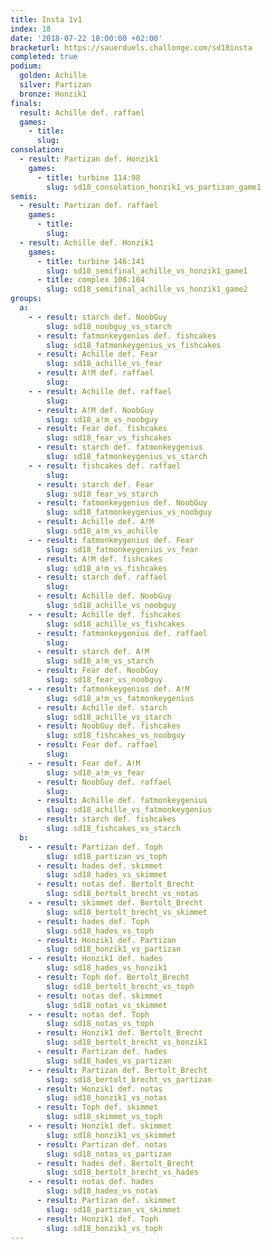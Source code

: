 ```yaml
---
title: Insta 1v1
index: 18
date: '2018-07-22 18:00:00 +02:00'
bracketurl: https://sauerduels.challonge.com/sd18insta
completed: true
podium:
  golden: Achille
  silver: Partizan
  bronze: Honzik1
finals:
  result: Achille def. raffael
  games:
    - title: 
      slug: 
consolation:
  - result: Partizan def. Honzik1
    games:
      - title: turbine 114:98
        slug: sd18_consolation_honzik1_vs_partizan_game1
semis:
  - result: Partizan def. raffael
    games:
      - title: 
        slug: 
  - result: Achille def. Honzik1
    games:
      - title: turbine 146:141
        slug: sd18_semifinal_achille_vs_honzik1_game1
      - title: complex 108:104
        slug: sd18_semifinal_achille_vs_honzik1_game2
groups:
  a:
    - - result: starch def. NoobGuy
        slug: sd18_noobguy_vs_starch
      - result: fatmonkeygenius def. fishcakes
        slug: sd18_fatmonkeygenius_vs_fishcakes
      - result: Achille def. Fear
        slug: sd18_achille_vs_fear
      - result: A!M def. raffael
        slug: 
    - - result: Achille def. raffael
        slug: 
      - result: A!M def. NoobGuy
        slug: sd18_a!m_vs_noobguy
      - result: Fear def. fishcakes
        slug: sd18_fear_vs_fishcakes
      - result: starch def. fatmonkeygenius
        slug: sd18_fatmonkeygenius_vs_starch
    - - result: fishcakes def. raffael
        slug: 
      - result: starch def. Fear
        slug: sd18_fear_vs_starch
      - result: fatmonkeygenius def. NoobGuy
        slug: sd18_fatmonkeygenius_vs_noobguy
      - result: Achille def. A!M
        slug: sd18_a!m_vs_achille
    - - result: fatmonkeygenius def. Fear
        slug: sd18_fatmonkeygenius_vs_fear
      - result: A!M def. fishcakes
        slug: sd18_a!m_vs_fishcakes
      - result: starch def. raffael
        slug: 
      - result: Achille def. NoobGuy
        slug: sd18_achille_vs_noobguy
    - - result: Achille def. fishcakes
        slug: sd18_achille_vs_fishcakes
      - result: fatmonkeygenius def. raffael
        slug: 
      - result: starch def. A!M
        slug: sd18_a!m_vs_starch
      - result: Fear def. NoobGuy
        slug: sd18_fear_vs_noobguy
    - - result: fatmonkeygenius def. A!M
        slug: sd18_a!m_vs_fatmonkeygenius
      - result: Achille def. starch
        slug: sd18_achille_vs_starch
      - result: NoobGuy def. fishcakes
        slug: sd18_fishcakes_vs_noobguy
      - result: Fear def. raffael
        slug: 
    - - result: Fear def. A!M
        slug: sd18_a!m_vs_fear
      - result: NoobGuy def. raffael
        slug: 
      - result: Achille def. fatmonkeygenius
        slug: sd18_achille_vs_fatmonkeygenius
      - result: starch def. fishcakes
        slug: sd18_fishcakes_vs_starch
  b:
    - - result: Partizan def. Toph
        slug: sd18_partizan_vs_toph
      - result: hades def. skimmet
        slug: sd18_hades_vs_skimmet
      - result: notas def. Bertolt_Brecht
        slug: sd18_bertolt_brecht_vs_notas
    - - result: skimmet def. Bertolt_Brecht
        slug: sd18_bertolt_brecht_vs_skimmet
      - result: hades def. Toph
        slug: sd18_hades_vs_toph
      - result: Honzik1 def. Partizan
        slug: sd18_honzik1_vs_partizan
    - - result: Honzik1 def. hades
        slug: sd18_hades_vs_honzik1
      - result: Toph def. Bertolt_Brecht
        slug: sd18_bertolt_brecht_vs_toph
      - result: notas def. skimmet
        slug: sd18_notas_vs_skimmet
    - - result: notas def. Toph
        slug: sd18_notas_vs_toph
      - result: Honzik1 def. Bertolt_Brecht
        slug: sd18_bertolt_brecht_vs_honzik1
      - result: Partizan def. hades
        slug: sd18_hades_vs_partizan
    - - result: Partizan def. Bertolt_Brecht
        slug: sd18_bertolt_brecht_vs_partizan
      - result: Honzik1 def. notas
        slug: sd18_honzik1_vs_notas
      - result: Toph def. skimmet
        slug: sd18_skimmet_vs_toph
    - - result: Honzik1 def. skimmet
        slug: sd18_honzik1_vs_skimmet
      - result: Partizan def. notas
        slug: sd18_notas_vs_partizan
      - result: hades def. Bertolt_Brecht
        slug: sd18_bertolt_brecht_vs_hades
    - - result: notas def. hades
        slug: sd18_hades_vs_notas
      - result: Partizan def. skimmet
        slug: sd18_partizan_vs_skimmet
      - result: Honzik1 def. Toph
        slug: sd18_honzik1_vs_toph
---
```

